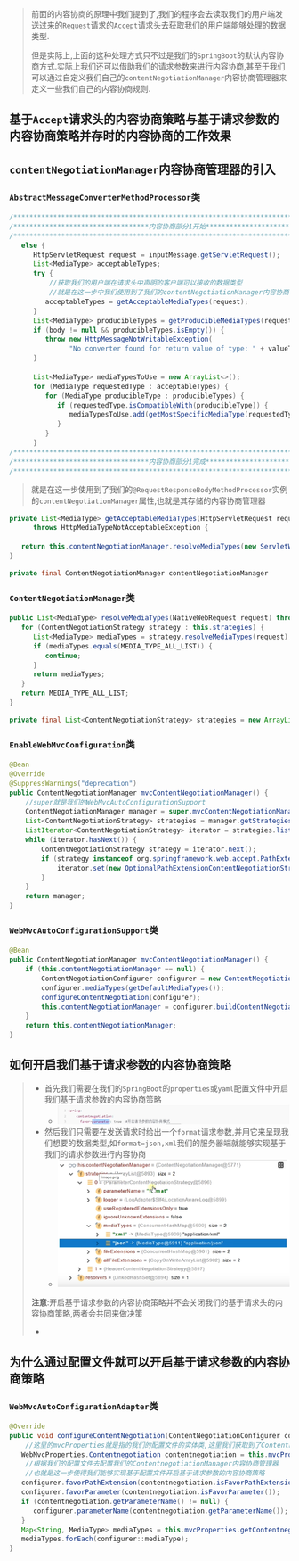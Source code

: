 > ​		前面的内容协商的原理中我们提到了,我们的程序会去读取我们的用户端发送过来的`Request`请求的`Accept`请求头去获取我们的用户端能够处理的数据类型.
>
> ​		但是实际上,上面的这种处理方式只不过是我们的`SpringBoot`的默认内容协商方式.实际上我们还可以借助我们的请求参数来进行内容协商,甚至于我们可以通过自定义我们自己的`contentNegotiationManager`内容协商管理器来定义一些我们自己的内容协商规则.

## 基于`Accept`请求头的内容协商策略与基于请求参数的内容协商策略并存时的内容协商的工作效果

## `contentNegotiationManager`内容协商管理器的引入

### `AbstractMessageConverterMethodProcessor`类

```java
/****************************************************************************************/
/**********************************内容协商部分1开始****************************************/
/****************************************************************************************/ 
   else {
      HttpServletRequest request = inputMessage.getServletRequest();
      List<MediaType> acceptableTypes;
      try {
          //获取我们的用户端在请求头中声明的客户端可以接收的数据类型
          //就是在这一步中我们使用到了我们的contentNegotiationManager内容协商管理器
         acceptableTypes = getAcceptableMediaTypes(request);
      }
      List<MediaType> producibleTypes = getProducibleMediaTypes(request, valueType, targetType);
      if (body != null && producibleTypes.isEmpty()) {
         throw new HttpMessageNotWritableException(
               "No converter found for return value of type: " + valueType);
      }
       
      List<MediaType> mediaTypesToUse = new ArrayList<>();
      for (MediaType requestedType : acceptableTypes) {
         for (MediaType producibleType : producibleTypes) {
            if (requestedType.isCompatibleWith(producibleType)) {
               mediaTypesToUse.add(getMostSpecificMediaType(requestedType, producibleType));
            }
         }
      }
/****************************************************************************************/
/**********************************内容协商部分1完成****************************************/
/****************************************************************************************/
```

> 就是在这一步使用到了我们的`@RequestResponseBodyMethodProcessor`实例的`contentNegotiationManager`属性,也就是其存储的内容协商管理器

```java
private List<MediaType> getAcceptableMediaTypes(HttpServletRequest request)
      throws HttpMediaTypeNotAcceptableException {

   return this.contentNegotiationManager.resolveMediaTypes(new ServletWebRequest(request));
}
```

```java
private final ContentNegotiationManager contentNegotiationManager
```

### `ContentNegotiationManager`类

```java
public List<MediaType> resolveMediaTypes(NativeWebRequest request) throws HttpMediaTypeNotAcceptableException {
   for (ContentNegotiationStrategy strategy : this.strategies) {
      List<MediaType> mediaTypes = strategy.resolveMediaTypes(request);
      if (mediaTypes.equals(MEDIA_TYPE_ALL_LIST)) {
         continue;
      }
      return mediaTypes;
   }
   return MEDIA_TYPE_ALL_LIST;
}
```

```java
private final List<ContentNegotiationStrategy> strategies = new ArrayList<>();
```

### `EnableWebMvcConfiguration`类

```java
@Bean
@Override
@SuppressWarnings("deprecation")
public ContentNegotiationManager mvcContentNegotiationManager() {
    //super就是我们的WebMvcAutoConfigurationSupport
    ContentNegotiationManager manager = super.mvcContentNegotiationManager();
    List<ContentNegotiationStrategy> strategies = manager.getStrategies();
    ListIterator<ContentNegotiationStrategy> iterator = strategies.listIterator();
    while (iterator.hasNext()) {
        ContentNegotiationStrategy strategy = iterator.next();
        if (strategy instanceof org.springframework.web.accept.PathExtensionContentNegotiationStrategy) {
            iterator.set(new OptionalPathExtensionContentNegotiationStrategy(strategy));
        }
    }
    return manager;
}
```

### `WebMvcAutoConfigurationSupport`类

```java
@Bean
public ContentNegotiationManager mvcContentNegotiationManager() {
    if (this.contentNegotiationManager == null) {
        ContentNegotiationConfigurer configurer = new ContentNegotiationConfigurer(this.servletContext);
        configurer.mediaTypes(getDefaultMediaTypes());
        configureContentNegotiation(configurer);
        this.contentNegotiationManager = configurer.buildContentNegotiationManager();
    }
    return this.contentNegotiationManager;
}
```

## 如何开启我们基于请求参数的内容协商策略

> - 首先我们需要在我们的`SpringBoot`的`properties`或`yaml`配置文件中开启我们基于请求参数的内容协商策略
>     - <img src="https://raw.githubusercontent.com/tangling0112/MyPictures/master/img/image-20230214032458065.png" alt="image-20230214032458065" style="zoom:150%;" />
> - 然后我们只需要在发送请求时给出一个`format`请求参数,并用它来呈现我们想要的数据类型,如`format=json,xml`我们的服务器端就能够实现基于我们的请求参数进行内容协商
>     - ![image-20230214032507665](https://raw.githubusercontent.com/tangling0112/MyPictures/master/img/image-20230214032507665.png)
>
> **注意**:开启基于请求参数的内容协商策略并不会关闭我们的基于请求头的内容协商策略,两者会共同来做决策
>
> - 

## 为什么通过配置文件就可以开启基于请求参数的内容协商策略

### `WebMvcAutoConfigurationAdapter`类

```java
@Override
public void configureContentNegotiation(ContentNegotiationConfigurer configurer) {
    //这里的mvcProperties就是指的我们的配置文件的实体类,这里我们获取到了Contentnegotiation内容协商相关的配置
   WebMvcProperties.Contentnegotiation contentnegotiation = this.mvcProperties.getContentnegotiation();
    //根据我们的配置文件去配置我们的ContentnegotiationManager内容协商管理器
    //也就是这一步使得我们能够实现基于配置文件开启基于请求参数的内容协商策略
   configurer.favorPathExtension(contentnegotiation.isFavorPathExtension());
   configurer.favorParameter(contentnegotiation.isFavorParameter());
   if (contentnegotiation.getParameterName() != null) {
      configurer.parameterName(contentnegotiation.getParameterName());
   }
   Map<String, MediaType> mediaTypes = this.mvcProperties.getContentnegotiation().getMediaTypes();
   mediaTypes.forEach(configurer::mediaType);
}
```
